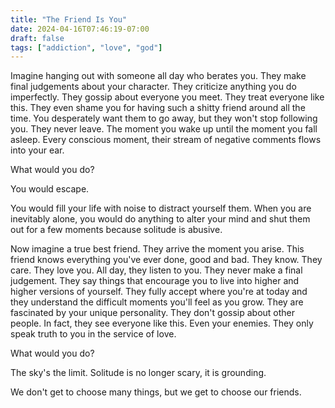 ```yaml
---
title: "The Friend Is You"
date: 2024-04-16T07:46:19-07:00
draft: false
tags: ["addiction", "love", "god"]
---
```


Imagine hanging out with someone all day who berates you. They make final judgements about your character. They criticize anything you do imperfectly. They gossip about everyone you meet. They treat everyone like this. They even shame you for having such a shitty friend around all the time. You desperately want them to go away, but they won't stop following you. They never leave. The moment you wake up until the moment you fall asleep. Every conscious moment, their stream of negative comments flows into your ear.

What would you do?

You would escape.

You would fill your life with noise to distract yourself them. When you are inevitably alone, you would do anything to alter your mind and shut them out for a few moments because solitude is abusive.

Now imagine a true best friend. They arrive the moment you arise. This friend knows everything you've ever done, good and bad. They know. They care. They love you. All day, they listen to you. They never make a final judgement. They say things that encourage you to live into higher and higher versions of yourself. They fully accept where you're at today and they understand the difficult moments you'll feel as you grow. They are fascinated by your unique personality. They don't gossip about other people. In fact, they see everyone like this. Even your enemies. They only speak truth to you in the service of love.

What would you do?

The sky's the limit. Solitude is no longer scary, it is grounding.

We don't get to choose many things, but we get to choose our friends.
